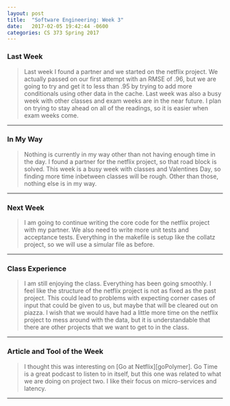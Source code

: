 ```yaml
---
layout: post
title:  "Software Engineering: Week 3"
date:   2017-02-05 19:42:44 -0600
categories: CS 373 Spring 2017
---
```



### Last Week

>Last week I found a partner and we started on the netflix project. We actually passed on our first attempt with an RMSE of .96, but we are going to try and get it to less than .95 by trying to add more conditionals using other data in the cache. Last week was also a busy week with other classes and exam weeks are in the near future. I plan on trying to stay ahead on all of the readings, so it is easier when exam weeks come. 

----


### In My Way

>Nothing is currently in my way other than not having enough time in the day. I found a partner for the netflix project, so that road block is solved. This week is a busy week with classes and Valentines Day, so finding more time inbetween classes will be rough. Other than those, nothing else is in my way.

----


### Next Week

>I am going to continue writing the core code for the netflix project with my partner. We also need to write more unit tests and acceptance tests. Everything in the makefile is setup like the collatz project, so we will use a simular file as before.

----


### Class Experience

>I am still enjoying the class. Everything has been going smoothly. I feel like the structure of the netflix project is not as fixed as the past project. This could lead to problems with expecting corner cases of input that could be given to us, but maybe that will be cleared out on piazza. I wish that we would have had a little more time on the netflix project to mess around with the data, but it is understandable that there are other projects that we want to get to in the class.

----


### Article and Tool of the Week

>I thought this was interesting on [Go at Netflix][goPolymer]. Go Time is a great podcast to listen to in itself, but this one was related to what we are doing on project two. I like their focus on micro-services and latency.


----



[Go at Netflix]: https://changelog.com/gotime/9
